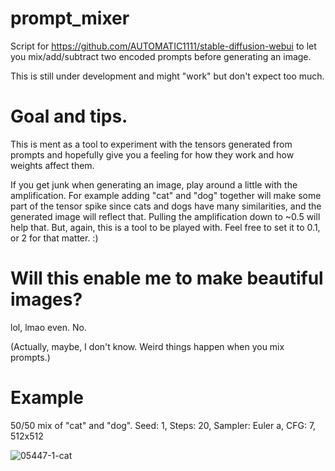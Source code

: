 # prompt_mixer

Script for https://github.com/AUTOMATIC1111/stable-diffusion-webui to let you mix/add/subtract two encoded prompts before generating an image.

This is still under development and might "work" but don't expect too much.

# Goal and tips.

This is ment as a tool to experiment with the tensors generated from prompts and hopefully give you a feeling for how they work and how weights affect them.

If you get junk when generating an image, play around a little with the amplification. For example adding "cat" and "dog" together will make some part of the tensor spike since cats and dogs have many similarities, and the generated image will reflect that. Pulling the amplification down to ~0.5 will help that. But, again, this is a tool to be played with. Feel free to set it to 0.1, or 2 for that matter. :)

# Will this enable me to make beautiful images?

lol, lmao even. No.

(Actually, maybe, I don't know. Weird things happen when you mix prompts.)

# Example

50/50 mix of "cat" and "dog". Seed: 1, Steps: 20, Sampler: Euler a, CFG: 7, 512x512

![05447-1-cat](https://user-images.githubusercontent.com/13150150/194652515-053cc6da-a2ff-484b-ae30-a6c493437c6b.png)
